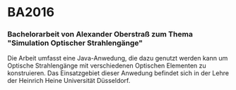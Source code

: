 # BA2016

### Bachelorarbeit von Alexander Oberstraß zum Thema "Simulation Optischer Strahlengänge"

Die Arbeit umfasst eine Java-Anwedung, die dazu genutzt werden kann um Optische Strahlengänge mit verschiedenen Optischen Elementen zu konstruieren. Das Einsatzgebiet dieser Anwedung befindet sich in der Lehre der Heinrich Heine Universität Düsseldorf.
